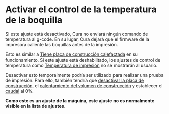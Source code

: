 Activar el control de la temperatura de la boquilla
====
Si este ajuste está desactivado, Cura no enviará ningún comando de temperatura al g-code. En su lugar, Cura dejará que el firmware de la impresora caliente las boquillas antes de la impresión.

Esto es similar a [Tiene placa de construcción calefactada](machine_heated_bed.md) en su funcionamiento. Si este ajuste está deshabilitado, los ajustes de control de temperatura como [Temperatura de impresión](../material/material_print_temperature.md) no se mostrarán al usuario.

Desactivar esto temporalmente podría ser utilizado para realizar una prueba de impresión. Para ello, también tendría que [desactivar la placa de construcción](machine_heated_bed.md), el [calentamiento del volumen de construcción](machine_heated_build_volume.md) y establecer el [caudal](../material/material_flow.md) al 0%.

**Como este es un ajuste de la máquina, este ajuste no es normalmente visible en la lista de ajustes.**